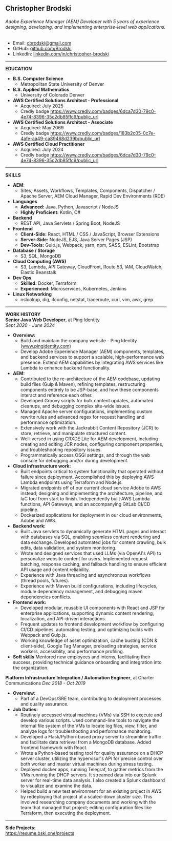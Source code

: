 ## Christopher Brodski
###### Adobe Experience Manager (AEM) Developer with 5 years of experience designing, developing, and implementing enterprise-level web applications.
- Email: cbrodski@gmail.com
- GitHub: [github.com/Brodski](https://github.com/Brodski)
- LinkedIn: [linkedin.com/in/christopher-brodski](https://www.linkedin.com/in/christopher-brodski)

---

**EDUCATION**
- **B.S. Computer Science**
  - Metropolitan State University of Denver
- **B.S. Applied Mathematics**
  - University of Colorado Denver
- **AWS Certified Solutions Architect - Professional**  
  - Acquired: July 2025  
  - Credly badge https://www.credly.com/badges/6dca7d30-79c0-4e74-8396-35c2db85ffc9/public_url  
- **AWS Certified Solutions Architect - Associate**  
  - Acquired: May 2069  
  - Credly badge https://www.credly.com/badges/183b2c05-0c7e-4afe-aa49-ca89468d239b/public_url  
- **AWS Certified Cloud Practitioner**
  - Acquired: July 2024  
  - Credly badge https://www.credly.com/badges/6dca7d30-79c0-4e74-8396-35c2db85ffc9/public_url

---

**SKILLS**
- **AEM**: 
  - Sites, Assets, Workflows, Templates, Components, Dispatcher / Apache Server, AEM Cloud Manager, Rapid Dev Environments (RDE)
- **Languages**
  - **Advanced:** Java, Python, Javascript / NodeJS
  - **Highly Proficient:** Kotlin, C#
- **Backend**
  - REST API, Java Servlets / Spring Boot, NodeJS
- **Frontend**
  - **Client-Side:** React, HTML / CSS / JavaScript, Browser Extensions
  - **Server-Side:** NodeJS, EJS, Java Server Pages (JSP)
  - **Dev-Tools:** Gulp.js, Webpack, yarn, npm, SASS, ESLint, Bootstrap
- **Database / Storage**
  - S3, SQL, MongoDB
- **Cloud Computing (AWS)**
  - S3, Lambda, API Gateway, CloudFront, Route 53, IAM, CloudWatch, Elastic Beanstalk
- **Dev Ops**
  - **Skilled:** Docker, Terraform
  - **Experienced:** Microservices, Kubernetes, Jenkins
- **Linux Networking**
  - nslookup, dig, ifconfig, netstat, traceroute, curl, vim, awk, grep

---
**WORK HISTORY**  
**Senior Java Web Developer**, at Ping Identity  
*Sept 2020 - June 2024*
  - **Overview:** 
    - Build and maintain the company website - Ping Identity (www.pingidentity.com)
    - Develop Adobe Experience Manager (AEM) components, templates, and backend services to support a scalable, high-performance web presence. Extend AEM capabilities by integrating AWS services like Lambda to enhance backend functionality.
  - **AEM:**
    - Contributed to the re-architecture of the AEM codebase, updating build files (Gulp & Maven), refining templates, restructuring components entirely to be JSP-base, and how these components interact and reference each other.
    - Developed Groovy scripts for bulk content updates, automated cleanups, and debugging complex site-wide issues.
    - Managed Apache server configurations, implementing custom rewrite rules and advanced regex for request handling and performance optimization.
    - Extensively work with the Jackrabbit Content Repository (JCR) to store, retrieve, and manipulate structured content.
    - Well-versed in using CRXDE Lite for AEM development, including creating and editing JCR nodes, configuring component properties, and troubleshooting repository issues.
    - Programmatically access OSGi settings, and through the web console for debugging and/or during development.
 - **Cloud infrastructure work:**
    - Built endpoints critical to system functionality that operated without failure since deployment. Accomplished this by deploying AWS Lambda endpoints using Terraform and Node.js.
    - Migrated endpoints off of our current cloud service Adobe to AWS instead; designing and implementing the architecture, pipeline, and IaC tool from start to finish. Independently built AWS Lambda functions, API Gateways, and an accompanying GitLab CI/CD pipeline.
    - Dockerized applications for deployment in our cloud environments, Adobe and AWS.
  - **Backend work:** 
    - Built Java servlets to dynamically generate HTML pages and interact with databases via SQL, enabling seamless content rendering and data exchange. Developed automated jobs for content crawling, bulk edits, data validation, and system monitoring.
    - Wrote and designed services that used LLMs (via OpenAI's API) to personalize website content for users. Implemented request batching, response caching, and fallback handling to ensure efficient API usage and content reliability.
    - Experience with Java threading and asynchronous workflows (thread pools, futures). 
    - Experience with Maven build configurations, including lifecycles, module dependency management, and debugging maven dependencies conflicts.
  - **Frontend work:** 
    - Developed modular, reusable UI components with React and JSP for enterprise applications, supporting dynamic content rendering, localization, and API-driven interactions.
    - Frequent updates to frontend development workflow by configuring CI/CD pipelines, automating testing, and optimizing builds with Webpack and Gulp.js.
    - Working knowledge of asset optimization, cache busting (CDN & client-side), Google Tag Manager, preloading strategies, service workers, accessiblity, and performance profiling.
  - **Soft skills** Mentored new employees and interns, facilitating their success, providing technical guidance onboarding and integration into the organization.

**Platform Infrastructure Integration / Automation Engineer**, at Charter Communications
*Dec 2018 - Oct 2019*
  - **Overview:**
    - Part of a DevOps/SRE team, contributing to deployment processes and quality assurance.
  - **Job Duties:**
    - Routinely accessed virtual machines (VMs) via SSH to execute and develop various scripts. Used command-line tools to navigate the internal file system of the VMs to locate log files, view, filter, and analyze logs for troubleshooting and performance monitoring.
    - Developed a Flask/Python-based proxy server to streamline traffic and facilitate data retrieval from a MongoDB database. Added frontend framework with React. 
    - Wrote a Python-based testing tool for quality assurance on a DHCP server cluster, utilizing the hypervisor's API for precise control over both worker and master virtual machines during stress testing.
    - Deployed docker apps, running Telegraf, to gather metrics from the VMs running the DHCP servers. It streamed data into our Splunk server for real-time data analysis. I also created a Splunk dashboard to visualize and examine the data.
    - Helped build a new test environment for an existing project in AWS by redeploying that project at a scaled-down cluster size. This involved researching company documents and working with the team that managed that project; editing configuration files like Terraform, then executing the deployment.   

---

**Side Projects:**  
https://resume.bski.one/projects
